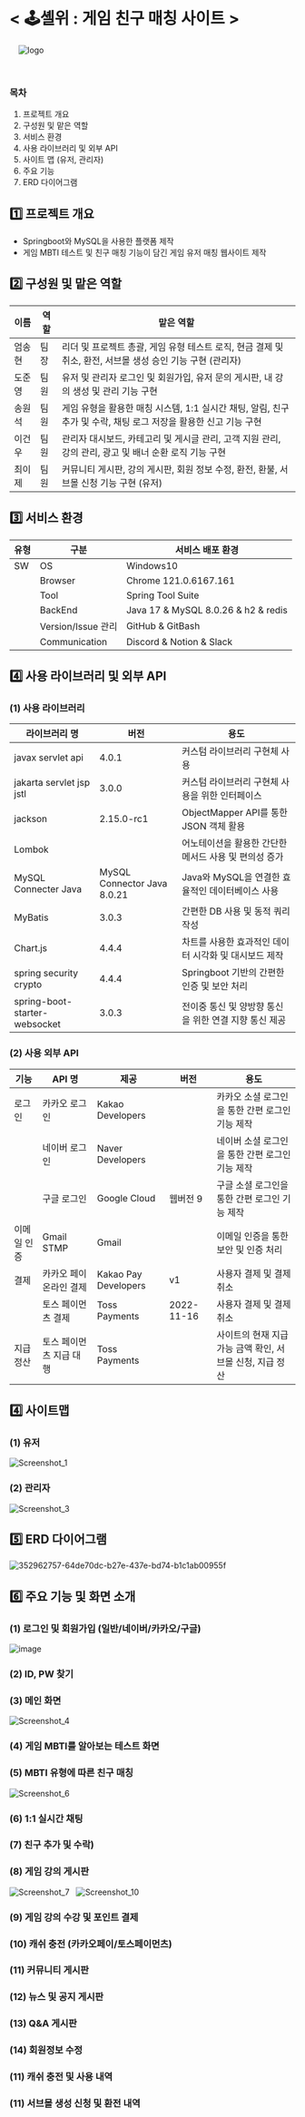 
# < 🕹️셸위 : 게임 친구 매칭 사이트  >
&nbsp; 
&nbsp;
![logo](https://github.com/user-attachments/assets/a457e67b-c80a-4459-a1d3-ad127d33c923)


&nbsp;
### 목차
1. 프로젝트 개요
2. 구성원 및 맡은 역할
3. 서비스 환경
4. 사용 라이브러리 및 외부 API
5. 사이트 맵 (유저, 관리자)
6. 주요 기능
7. ERD 다이어그램
&nbsp; 
## 1️⃣ 프로젝트 개요
* Springboot와 MySQL을 사용한 플랫폼 제작
* 게임 MBTI 테스트 및 친구 매칭 기능이 담긴 게임 유저 매칭 웹사이트 제작
&nbsp; 
## 2️⃣ 구성원 및 맡은 역할
|이름|역할|맡은 역할|
|------|---|---|
|엄송현|팀장| 리더 및 프로젝트 총괄, 게임 유형 테스트 로직, 현금 결제 및 취소, 환전, 서브몰 생성 승인 기능 구현 (관리자)  |
|도준영|팀원| 유저 및 관리자 로그인 및 회원가입, 유저 문의 게시판, 내 강의 생성 및 관리 기능 구현 |
|송원석|팀원| 게임 유형을 활용한 매칭 시스템, 1:1 실시간 채팅, 알림, 친구 추가 및 수락, 채팅 로그 저장을 활용한 신고 기능 구현 |
|이건우|팀원| 관리자 대시보드, 카테고리 및 게시글 관리, 고객 지원 관리, 강의 관리, 광고 및 배너 순환 로직 기능 구현 |
|최이제|팀원| 커뮤니티 게시판, 강의 게시판, 회원 정보 수정, 환전, 환불, 서브몰 신청 기능 구현 (유저) |
## 3️⃣ 서비스 환경 
|유형|구분|서비스 배포 환경|
|------|---|---|
|SW|OS| Windows10 |
||Browser| Chrome 121.0.6167.161 |
||Tool| Spring Tool Suite |
||BackEnd| Java 17 & MySQL 8.0.26 & h2 & redis|
||Version/Issue 관리| GitHub & GitBash |
||Communication| Discord & Notion & Slack|

## 4️⃣ 사용 라이브러리 및 외부 API
### (1) 사용 라이브러리
|라이브러리 명|버전|용도|
|------|---|---|
|javax servlet api|4.0.1| 커스텀 라이브러리 구현체 사용 |
|jakarta servlet jsp jstl|3.0.0| 커스텀 라이브러리 구현체 사용을 위한 인터페이스|
|jackson |2.15.0-rc1 | ObjectMapper API를 통한 JSON 객체 활용|
|Lombok||어노테이션을 활용한 간단한 메서드 사용 및 편의성 증가|
|MySQL Connecter Java|MySQL Connector Java 8.0.21 | Java와 MySQL을 연결한 효율적인 데이터베이스 사용 |
|MyBatis|3.0.3| 간편한 DB 사용 및 동적 쿼리 작성|
|Chart.js|4.4.4| 차트를 사용한 효과적인 데이터 시각화 및 대시보드 제작|
|spring security crypto|4.4.4| Springboot 기반의 간편한 인증 및 보안 처리|
|spring-boot-starter-websocket|3.0.3| 전이중 통신 및 양방향 통신을 위한 연결 지향 통신 제공|

### (2) 사용 외부 API
|기능|API 명|제공|버전|용도|
|------|------|-----|-----|-----|
|로그인|카카오 로그인|Kakao Developers||카카오 소셜 로그인을 통한 간편 로그인 기능 제작|
||네이버 로그인|Naver Developers||네이버 소셜 로그인을 통한 간편 로그인 기능 제작|
||구글 로그인|Google Cloud|웹버전 9|구글 소셜 로그인을 통한 간편 로그인 기능 제작|
|이메일 인증|Gmail STMP|Gmail||이메일 인증을 통한 보안 및 인증 처리|
|결제|카카오 페이 온라인 결제|Kakao Pay Developers|v1|사용자 결제 및 결제 취소|
||토스 페이먼츠 결제|Toss Payments|2022-11-16|사용자 결제 및 결제 취소|
|지급정산|토스 페이먼츠 지급 대행|Toss Payments||사이트의 현재 지급 가능 금액 확인, 서브몰 신청, 지급 정산|

## 4️⃣ 사이트맵
### (1) 유저
![Screenshot_1](https://github.com/user-attachments/assets/9233e818-a060-4ce2-b658-465ead28a696)

### (2) 관리자
![Screenshot_3](https://github.com/user-attachments/assets/4c779bbf-6f89-4170-8e9a-4de557db04e6)


## 5️⃣ ERD 다이어그램
![352962757-64de70dc-b27e-437e-bd74-b1c1ab00955f](https://github.com/user-attachments/assets/e110ed64-c948-4191-8a9d-6e8f626b8cfa)


## 6️⃣ 주요 기능 및 화면 소개 &nbsp;
### (1) 로그인 및 회원가입 (일반/네이버/카카오/구글)
![image](https://github.com/user-attachments/assets/c5fbc0f5-5a6a-41f2-bf96-e0d49d4ceb34) &nbsp;

### (2) ID, PW 찾기

### (3) 메인 화면
![Screenshot_4](https://github.com/user-attachments/assets/16a8adef-d087-4d15-8031-e468b14ad0fd) &nbsp;

### (4) 게임 MBTI를 알아보는 테스트 화면

### (5) MBTI 유형에 따른 친구 매칭
![Screenshot_6](https://github.com/user-attachments/assets/075ab236-c1f2-42f7-8ac8-ef4eb2335952) &nbsp;


### (6) 1:1 실시간 채팅

### (7) 친구 추가 및 수락)

### (8) 게임 강의 게시판 
![Screenshot_7](https://github.com/user-attachments/assets/25ebb3c6-b710-42d5-9229-3bb58cfbc70f) &nbsp;
![Screenshot_10](https://github.com/user-attachments/assets/40098f30-1cb8-4f97-8469-33afe2e730e7) &nbsp;

### (9) 게임 강의 수강 및 포인트 결제

### (10) 캐쉬 충전 (카카오페이/토스페이먼츠)

### (11) 커뮤니티 게시판

### (12) 뉴스 및 공지 게시판

### (13) Q&A 게시판

### (14) 회원정보 수정

### (11) 캐쉬 충전 및 사용 내역

### (11) 서브몰 생성 신청 및 환전 내역

